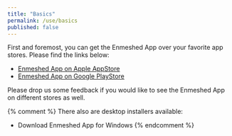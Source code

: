 ```yaml
---
title: "Basics"
permalink: /use/basics
published: false
---
```


First and foremost, you can get the Enmeshed App over your favorite app stores. Please find the links below:

-   [Enmeshed App on Apple AppStore](https://apps.apple.com/us/app/enmeshed/id1576693742)
-   [Enmeshed App on Google PlayStore](https://play.google.com/store/apps/details?id=eu.enmeshed.app)

Please drop us some feedback if you would like to see the Enmeshed App on different stores as well.

{% comment %}
There also are desktop installers available:

-   Download Enmeshed App for Windows
    {% endcomment %}
